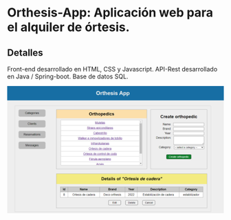 # Orthesis-App: Aplicación web para el alquiler de órtesis.

## Detalles

Front-end desarrollado en HTML, CSS y Javascript.
API-Rest desarrollado en Java / Spring-boot.
Base de datos SQL.

![orthesis_project_img](./front-end/images/img%20proyecto%20ortesis%202.png)
